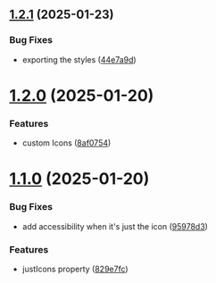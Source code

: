 ## [1.2.1](https://github.com/matheusrocha89/react-click-edit/compare/v1.2.0...v1.2.1) (2025-01-23)


### Bug Fixes

* exporting the styles ([44e7a9d](https://github.com/matheusrocha89/react-click-edit/commit/44e7a9d4a294b48a363de3d01954fec8f2103881))

# [1.2.0](https://github.com/matheusrocha89/react-click-edit/compare/v1.1.0...v1.2.0) (2025-01-20)


### Features

* custom Icons ([8af0754](https://github.com/matheusrocha89/react-click-edit/commit/8af07540745f4475d8578ed563b9108432270e64))

# [1.1.0](https://github.com/matheusrocha89/react-click-edit/compare/v1.0.0...v1.1.0) (2025-01-20)


### Bug Fixes

* add accessibility when it's just the icon ([95978d3](https://github.com/matheusrocha89/react-click-edit/commit/95978d36a2b6d8de11b3084ba614fcde80e45668))


### Features

* justIcons property ([829e7fc](https://github.com/matheusrocha89/react-click-edit/commit/829e7fc4876af01e02cd1b466a8c3cac3d493dfa))
